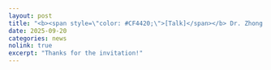 ```yaml
---
layout: post
title: "<b><span style=\"color: #CF4420;\">[Talk]</span></b> Dr. Zhong presented our lab’s research on <i>\“Towards AI‑enabled Human‑centric Smart Manufacturing\”</i> at the <i>ENGR 1014 Undergraduate Seminar Series</i>."
date: 2025-09-20
categories: news
nolink: true
excerpt: "Thanks for the invitation!"
---
```

